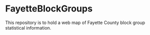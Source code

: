 # FayetteBlockGroups
This repository is to hold a web map of Fayette County block group statistical information. 
